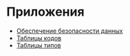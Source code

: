 # Приложения

+ [Обеспечение безопасности данных](https://github.com/1C-Company/DirectBank/blob/master/doc/common-section/data-security.md#-Обеспечение-безопасности-данных)
+ [Таблицы кодов](https://github.com/1C-Company/DirectBank/blob/master/doc/common-section/tables.md)
+ [Таблицы типов](https://github.com/1C-Company/DirectBank/blob/master/doc/common-section/type-tables.md)

